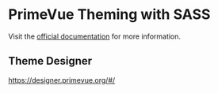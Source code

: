 # PrimeVue Theming with SASS

Visit the [official documentation](https://primevue.org/theming/#customtheme) for more information.

## Theme Designer
https://designer.primevue.org/#/


